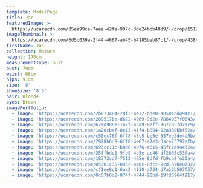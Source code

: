```yaml
---
template: ModelPage
title: Jac
featuredImage: >-
  https://ucarecdn.com/35ea99ce-7aee-42fe-907c-3de24bcb48d9/-/crop/1512x1154/0,187/-/preview/
imageThumbnail: >-
  https://ucarecdn.com/6d5d039a-2f44-4667-ab45-b4185beb87c1/-/crop/438x521/217,33/-/preview/
firstName: Jac
collection: Mature
height: 170cm
measurementType: bust
bust: 79cm
waist: 68cm
hips: 91cm
size: '8'
shoeSize: '8.5'
hair: Blonde
eyes: Brown
imagePortfolio:
  - image: 'https://ucarecdn.com/2b873484-28f3-4e32-bde0-a8581cd49411/'
  - image: 'https://ucarecdn.com/209517be-d622-4969-9d2e-7884957f0643/'
  - image: 'https://ucarecdn.com/679d986e-162f-4ca9-82ff-967c857d2979/'
  - image: 'https://ucarecdn.com/1a20cbaf-8e13-41f4-b804-92a900bbf62e/'
  - image: 'https://ucarecdn.com/c50ec76f-6f78-43c5-be6e-337ee2de4d8b/'
  - image: 'https://ucarecdn.com/2928b6d8-6ff8-4e67-a7e3-3ace73792efb/'
  - image: 'https://ucarecdn.com/693cc11c-b896-49f6-a615-45fc2a944324/'
  - image: 'https://ucarecdn.com/35ffbde1-9fb8-4e5e-ac46-df2665c53fa4/'
  - image: 'https://ucarecdn.com/18372cd7-7512-465e-8d7d-fb9cb2fe20a4/'
  - image: 'https://ucarecdn.com/05301c35-095c-448c-8dc2-92d1690e070c/'
  - image: 'https://ucarecdn.com/cf1ee8c1-6aa2-4130-a734-d7a16b507f57/'
  - image: 'https://ucarecdn.com/0c07b6c2-074f-4744-90bd-19fd5964f917/'
---
```


